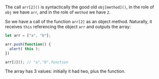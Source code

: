 The call `arr[2]()` is syntactically the good old `obj[method]()`, in the role of `obj` we have `arr`, and in the role of `method` we have `2`.

So we have a call of the function `arr[2]` as an object method. Naturally, it receives `this` referencing the object `arr` and outputs the array:

```js run
let arr = ["a", "b"];

arr.push(function() {
  alert( this );
})

arr[2](); // "a","b",function
```

The array has 3 values: initially it had two, plus the function. 
